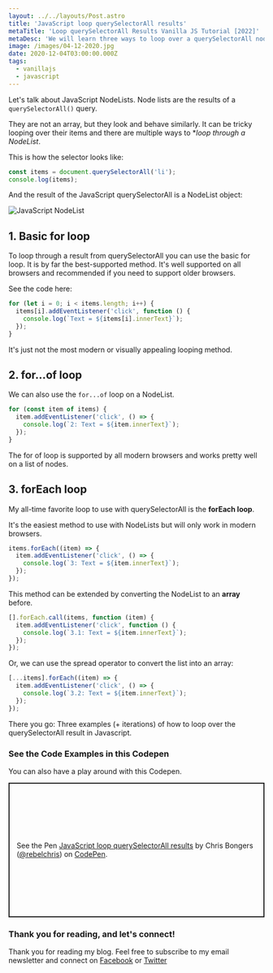 ```yaml
---
layout: ../../layouts/Post.astro
title: 'JavaScript loop querySelectorAll results'
metaTitle: 'Loop querySelectorAll Results Vanilla JS Tutorial [2022]'
metaDesc: 'We will learn three ways to loop over a querySelectorAll nodeList in Vanilla JavaScript. See the code examples in the Codepen.'
image: /images/04-12-2020.jpg
date: 2020-12-04T03:00:00.000Z
tags:
  - vanillajs
  - javascript
---
```


Let's talk about JavaScript NodeLists. Node lists are the results of a `querySelectorAll()` query.

They are not an array, but they look and behave similarly.
It can be tricky looping over their items and there are multiple ways to \*_loop through a NodeList_.

This is how the selector looks like:

```js
const items = document.querySelectorAll('li');
console.log(items);
```

And the result of the JavaScript querySelectorAll is a NodeList object:

![JavaScript NodeList](https://cdn.hashnode.com/res/hashnode/image/upload/v1606630706569/25bsXupBM.png)

## 1. Basic for loop

To loop through a result from querySelectorAll you can use the basic for loop. It is by far the best-supported method. It's well supported on all browsers and recommended if you need to support older browsers.

See the code here:

```js
for (let i = 0; i < items.length; i++) {
  items[i].addEventListener('click', function () {
    console.log(`Text = ${items[i].innerText}`);
  });
}
```

It's just not the most modern or visually appealing looping method.

## 2. for...of loop

We can also use the `for...of` loop on a NodeList.

```js
for (const item of items) {
  item.addEventListener('click', () => {
    console.log(`2: Text = ${item.innerText}`);
  });
}
```

The for of loop is supported by all modern browsers and works pretty well on a list of nodes.

## 3. forEach loop

My all-time favorite loop to use with querySelectorAll is the **forEach loop**.

It's the easiest method to use with NodeLists but will only work in modern browsers.

```js
items.forEach((item) => {
  item.addEventListener('click', () => {
    console.log(`3: Text = ${item.innerText}`);
  });
});
```

This method can be extended by converting the NodeList to an **array** before.

```js
[].forEach.call(items, function (item) {
  item.addEventListener('click', function () {
    console.log(`3.1: Text = ${item.innerText}`);
  });
});
```

Or, we can use the spread operator to convert the list into an array:

```js
[...items].forEach((item) => {
  item.addEventListener('click', () => {
    console.log(`3.2: Text = ${item.innerText}`);
  });
});
```

There you go: Three examples (+ iterations) of how to loop over the querySelectorAll result in Javascript.

### See the Code Examples in this Codepen

You can also have a play around with this Codepen.

<p class="codepen" data-height="265" data-theme-id="dark" data-default-tab="js,result" data-user="rebelchris" data-slug-hash="qBaEVyQ" style="height: 265px; box-sizing: border-box; display: flex; align-items: center; justify-content: center; border: 2px solid; margin: 1em 0; padding: 1em;" data-pen-title="JavaScript loop querySelectorAll results">
  <span>See the Pen <a href="https://codepen.io/rebelchris/pen/qBaEVyQ">
  JavaScript loop querySelectorAll results</a> by Chris Bongers (<a href="https://codepen.io/rebelchris">@rebelchris</a>)
  on <a href="https://codepen.io">CodePen</a>.</span>
</p>
<script async src="https://static.codepen.io/assets/embed/ei.js"></script>

### Thank you for reading, and let's connect!

Thank you for reading my blog. Feel free to subscribe to my email newsletter and connect on [Facebook](https://www.facebook.com/DailyDevTipsBlog) or [Twitter](https://twitter.com/DailyDevTips1)
